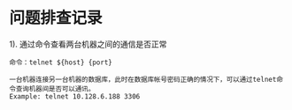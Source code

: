 # 问题排查记录

1). 通过命令查看两台机器之间的通信是否正常
```
命令：telnet ${host} {port}

一台机器连接另一台机器的数据库，此时在数据库帐号密码正确的情况下，可以通过telnet命令查询机器间是否可以通讯。
Example: telnet 10.128.6.188 3306
```
